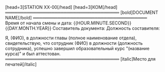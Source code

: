[head=3]STATION XX-00[/head]
[head=3]КОМ[/head]
═════════════════════════════════════
[bold]DOCUMENT NAME[/bold]
═════════════════════════════════════
Время от начала смены и дата: {{HOUR.MINUTE.SECOND}} {{DAY.MONTH.YEAR}}
Составитель документа:
Должность составителя:

Я, (ФИО), в должности главы (полное наименование отдела), свидетельствую, что сотрудник (ФИО) в должности (должность сотрудника), успешно завершил образовательный курс "(название курса)" и был аттестован.
═════════════════════════════════════
[italic]Место для печатей[/italic]
